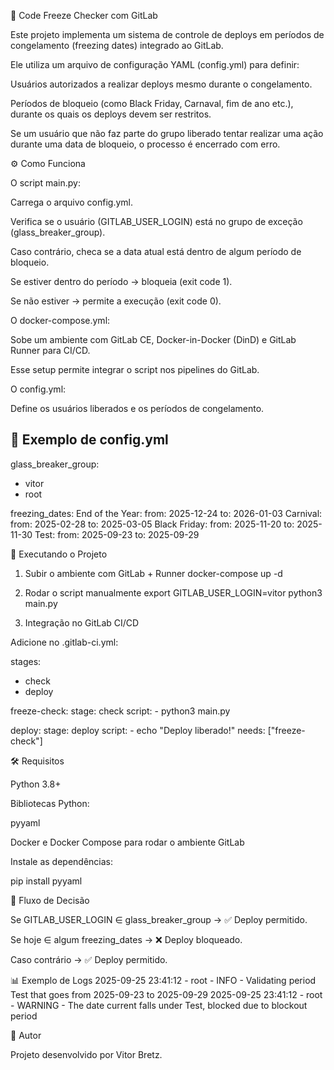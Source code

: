 🧊 Code Freeze Checker com GitLab

Este projeto implementa um sistema de controle de deploys em períodos de congelamento (freezing dates) integrado ao GitLab.

Ele utiliza um arquivo de configuração YAML (config.yml) para definir:

Usuários autorizados a realizar deploys mesmo durante o congelamento.

Períodos de bloqueio (como Black Friday, Carnaval, fim de ano etc.), durante os quais os deploys devem ser restritos.

Se um usuário que não faz parte do grupo liberado tentar realizar uma ação durante uma data de bloqueio, o processo é encerrado com erro.


⚙️ Como Funciona

O script main.py:

Carrega o arquivo config.yml.

Verifica se o usuário (GITLAB_USER_LOGIN) está no grupo de exceção (glass_breaker_group).

Caso contrário, checa se a data atual está dentro de algum período de bloqueio.

Se estiver dentro do período → bloqueia (exit code 1).

Se não estiver → permite a execução (exit code 0).

O docker-compose.yml:

Sobe um ambiente com GitLab CE, Docker-in-Docker (DinD) e GitLab Runner para CI/CD.

Esse setup permite integrar o script nos pipelines do GitLab.

O config.yml:

Define os usuários liberados e os períodos de congelamento.

📜 Exemplo de config.yml
---
glass_breaker_group:
  - vitor
  - root

freezing_dates:
  End of the Year:
    from: 2025-12-24
    to: 2026-01-03
  Carnival:
    from: 2025-02-28
    to: 2025-03-05
  Black Friday:
    from: 2025-11-20
    to: 2025-11-30
  Test:
    from: 2025-09-23
    to: 2025-09-29

🚀 Executando o Projeto
1. Subir o ambiente com GitLab + Runner
docker-compose up -d

2. Rodar o script manualmente
export GITLAB_USER_LOGIN=vitor
python3 main.py

3. Integração no GitLab CI/CD

Adicione no .gitlab-ci.yml:

stages:
  - check
  - deploy

freeze-check:
  stage: check
  script:
    - python3 main.py

deploy:
  stage: deploy
  script:
    - echo "Deploy liberado!"
  needs: ["freeze-check"]

🛠️ Requisitos

Python 3.8+

Bibliotecas Python:

pyyaml

Docker e Docker Compose para rodar o ambiente GitLab

Instale as dependências:

pip install pyyaml

📌 Fluxo de Decisão

Se GITLAB_USER_LOGIN ∈ glass_breaker_group → ✅ Deploy permitido.

Se hoje ∈ algum freezing_dates → ❌ Deploy bloqueado.

Caso contrário → ✅ Deploy permitido.

📊 Exemplo de Logs
2025-09-25 23:41:12 - root - INFO - Validating period Test that goes from 2025-09-23 to 2025-09-29
2025-09-25 23:41:12 - root - WARNING - The date current falls under Test, blocked due to blockout period

👤 Autor

Projeto desenvolvido por Vitor Bretz.